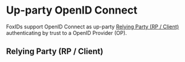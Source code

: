 ﻿# Up-party OpenID Connect

FoxIDs support OpenID Connect as up-party [Relying Party (RP / Client)](relying-party-rp-cient) authenticating by trust to a OpenID Provider (OP).

## Relying Party (RP / Client)


